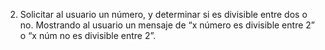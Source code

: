 2. Solicitar al usuario un número, y determinar si es divisible entre dos o no. Mostrando al usuario un mensaje de “x número es divisible entre 2” o “x núm no es divisible entre 2”.
